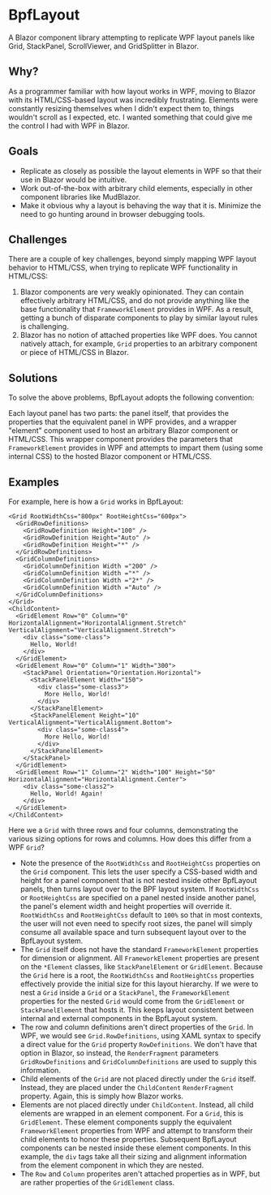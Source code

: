# BpfLayout
A Blazor component library attempting to replicate WPF layout panels like Grid, StackPanel, ScrollViewer, and GridSplitter in Blazor.

## Why?

As a programmer familiar with how layout works in WPF, moving to Blazor with its HTML/CSS-based layout was incredibly frustrating. Elements were constantly resizing themselves when I didn't expect them to, things wouldn't scroll as I expected, etc. I wanted something that could give me the control I had with WPF in Blazor.

## Goals
* Replicate as closely as possible the layout elements in WPF so that their use in Blazor would be intuitive.
* Work out-of-the-box with arbitrary child elements, especially in other component libraries like MudBlazor.
* Make it obvious why a layout is behaving the way that it is. Minimize the need to go hunting around in browser debugging tools.

## Challenges

There are a couple of key challenges, beyond simply mapping WPF layout behavior to HTML/CSS, when trying to replicate WPF functionality in HTML/CSS:
1. Blazor components are very weakly opinionated. They can contain effectively arbitrary HTML/CSS, and do not provide anything like the base functionality that `FrameworkElement` provides in WPF. As a result, getting a bunch of disparate components to play by similar layout rules is challenging.
2. Blazor has no notion of attached properties like WPF does. You cannot natively attach, for example, `Grid` properties to an arbitrary component or piece of HTML/CSS in Blazor.

## Solutions

To solve the above problems, BpfLayout adopts the following convention:

Each layout panel has two parts: the panel itself, that provides the properties that the equivalent panel in WPF provides, and a wrapper "element" component used to host an arbitrary Blazor component or HTML/CSS. This wrapper component provides the parameters that `FrameworkElement` provides in WPF and attempts to impart them (using some internal CSS) to the hosted Blazor component or HTML/CSS.

## Examples

For example, here is how a `Grid` works in BpfLayout:

```
<Grid RootWidthCss="800px" RootHeightCss="600px">
  <GridRowDefinitions>
    <GridRowDefinition Height="100" />
    <GridRowDefinition Height="Auto" />
    <GridRowDefinition Height="*" />
  </GridRowDefinitions>
  <GridColumnDefinitions>
    <GridColumnDefinition Width ="200" />
    <GridColumnDefinition Width ="*" />
    <GridColumnDefinition Width ="2*" />
    <GridColumnDefinition Width ="Auto" />
  </GridColumnDefinitions>
</Grid>
<ChildContent>
  <GridElement Row="0" Column="0" HorizontalAlignment="HorizontalAlignment.Stretch" VerticalAlignment="VerticalAlignment.Stretch">
    <div class="some-class">
      Hello, World!
    </div>
  </GridElement>
  <GridElement Row="0" Column="1" Width="300">
    <StackPanel Orientation="Orientation.Horizontal">
      <StackPanelElement Width="150">
        <div class="some-class3">
          More Hello, World!
        </div>
      </StackPanelElement>
      <StackPanelElement Height="10" VerticalAlignment="VerticalAlignment.Bottom">
        <div class="some-class4">
          More Hello, World!
        </div>
      </StackPanelElement>
    </StackPanel>
  </GridElement>
  <GridElement Row="1" Column="2" Width="100" Height="50" HorizontalAlignment="HorizontalAlignment.Center">
    <div class="some-class2">
      Hello, World! Again!
    </div>
  </GridElement>
</ChildContent>
```
Here we a `Grid` with three rows and four columns, demonstrating the various sizing options for rows and columns. How does this differ from a WPF `Grid`?
* Note the presence of the `RootWidthCss` and `RootHeightCss` properties on the `Grid` component. This lets the user specify a CSS-based width and height for a panel component that is not nested inside other BpfLayout panels, then turns layout over to the BPF layout system. If `RootWidthCss` or `RootHeightCss` are specified on a panel nested inside another panel, the panel's element width and height properties will override it. `RootWidthCss` and `RootHeightCss` default to `100%` so that in most contexts, the user will not even need to specify root sizes, the panel will simply consume all available space and turn subsequent layout over to the BpfLayout system.
* The `Grid` itself does not have the standard `FrameworkElement` properties for dimension or alignment. All `FrameworkElement` properties are present on the `*Element` classes, like `StackPanelElement` or `GridElement`. Because the `Grid` here is a root, the `RootWidthCss` and `RootHeightCss` properties effectively provide the initial size for this layout hierarchy. If we were to nest a `Grid` inside a `Grid` or a `StackPanel`, the `FrameworkElement` properties for the nested `Grid` would come from the `GridElement` or `StackPanelElement` that hosts it. This keeps layout consistent between internal and external components in the BpfLayout system.
* The row and column definitions aren't direct properties of the `Grid`. In WPF, we would see `Grid.RowDefinitions`, using XAML syntax to specify a direct value for the `Grid` property `RowDefinitions`. We don't have that option in Blazor, so instead, the `RenderFragment` parameters `GridRowDefinitions` and `GridColumnDefinitions` are used to supply this information.
* Child elements of the `Grid` are not placed directly under the `Grid` itself. Instead, they are placed under the `ChildContent` `RenderFragment` property. Again, this is simply how Blazor works.
* Elements are not placed directly under `ChildContent`. Instead, all child elements are wrapped in an element component. For a `Grid`, this is `GridElement`. These element components supply the equivalent `FrameworkElement` properties from WPF and attempt to transform their child elements to honor these properties. Subsequent BpfLayout components can be nested inside these element components. In this example, the `div` tags take all their sizing and alignment information from the element component in which they are nested.
* The `Row` and `Column` properites aren't attached properties as in WPF, but are rather properties of the `GridElement` class. 
